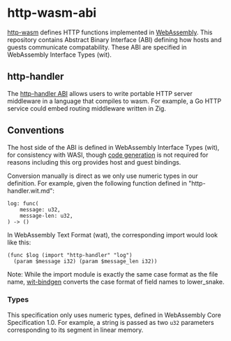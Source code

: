# http-wasm-abi

[http-wasm][1] defines HTTP functions implemented in [WebAssembly][2]. This
repository contains Abstract Binary Interface (ABI) defining how hosts and
guests communicate compatability. These ABI are specified in WebAssembly
Interface Types (wit).

## http-handler

The [http-handler ABI][3] allows users to write portable HTTP server middleware
in a language that compiles to wasm. For example, a Go HTTP service could embed
routing middleware written in Zig.

## Conventions

The host side of the ABI is defined in WebAssembly Interface Types (wit),
for consistency with WASI, though [code generation][4] is not required for
reasons including this org provides host and guest bindings.

Conversion manually is direct as we only use numeric types in our definition.
For example, given the following function defined in "http-handler.wit.md":
```
log: func(
    message: u32,
    message-len: u32,
) -> ()
```

In WebAssembly Text Format (wat), the corresponding import would look like
this:
```webassembly
(func $log (import "http-handler" "log")
  (param $message i32) (param $message_len i32))
```

Note: While the import module is exactly the same case format as the file name,
[wit-bindgen][4] converts the case format of field names to lower_snake.

### Types

This specification only uses numeric types, defined in WebAssembly Core
Specification 1.0. For example, a string is passed as two `u32` parameters
corresponding to its segment in linear memory.

[1]: https://github.com/http-wasm
[2]: https://webassembly.org/
[3]: http-handler/http-handler.wit.md
[4]: https://github.com/bytecodealliance/wit-bindgen
